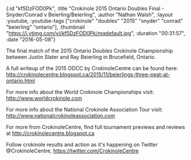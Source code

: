 {:id "kf5DzFOD0Pk",
 :title
 "Crokinole 2015 Ontario Doubles Final - Snyder/Conrad v Beierling/Beierling",
 :author "Nathan Walsh",
 :layout :youtube,
 :youtube-tags
 ["crokinole"
  "doubles"
  "2015"
  "snyder"
  "conrad"
  "beierling"
  "ontario"],
 :thumbnail "https://i.ytimg.com/vi/kf5DzFOD0Pk/mqdefault.jpg",
 :duration "00:31:57",
 :date "2016-05-08"}

The final match of the 2015 Ontario Doubles Crokinole Championship between Justin Slater and Ray Beierling in Brucefield, Ontario.

A full writeup of the 2015 ODCC by CrokinoleCentre can be found here: http://crokinolecentre.blogspot.ca/2015/11/beierlings-three-peat-at-ontario.html

For more info about the World Crokinole Championships visit: http://www.worldcrokinole.com

For more info about the National Crokinole Association Tour visit: http://www.nationalcrokinoleassociation.com

For more from CrokinoleCentre, find full tournament previews and reviews at http://crokinolecentre.blogspot.ca

Follow crokinole results and action as it's happening on Twitter @CrokinoleCentre, https://twitter.com/CrokinoleCentre

